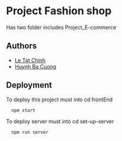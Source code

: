 # Project Fashion shop

Has two folder includes Project_E-commerce

## Authors

- [Le Tat Chinh](https://github.com/letatchinh)
- [Huynh Ba Cuong](https://github.com/huynhcuong95)

## Deployment

To deploy this project must into cd frontEnd

```bash
  npm start
```

To deploy server must into cd set-up-server

```bash
  npm run server
```
